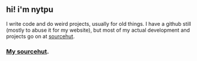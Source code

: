 ## hi! i'm nytpu

I write code and do weird projects, usually for old things. I have a github
still (mostly to abuse it for my website), but most of my actual development
and projects go on at [sourcehut](https://sourcehut.org/).

### [My sourcehut](https://git.sr.ht/~nytpu/).
